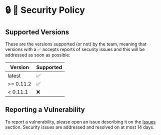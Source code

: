 # 🔒️ 📌 Security Policy

## Supported Versions

These are the versions supported (or not) by the team, meaning that versions with a ✅ accepts reports of security issues and this will be addressed as soon as possible:

| Version   | Supported          |
| -------   | ------------------ |
| latest    | :white_check_mark: |
| >= 0.11.2 | :white_check_mark: |
| < 0.11.1  | :x:                |

## Reporting a Vulnerability

To report a vulnerability, please open an issue describing it on the [Issues](https://github.com/policratus/pupyl/issues) section. Security issues are addressed and resolved on at most 14 days.